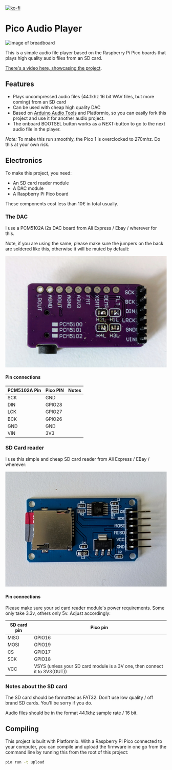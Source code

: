 [![ko-fi](https://ko-fi.com/img/githubbutton_sm.svg)](https://ko-fi.com/X8X6RXV10)

# Pico Audio Player

![image of breadboard](assets/breadboard.jpg) 

This is a simple audio file player based on the Raspberry Pi Pico boards that plays high quality audio files from an SD card. 

[There's a video here, showcasing the project](https://www.youtube.com/shorts/I8tGyGWEGCI).

## Features

- Plays uncompressed audio files (44.1khz 16 bit WAV files, but more coming) from an SD card
- Can be used with cheap high quality DAC
- Based on [Arduino Audio Tools](https://github.com/pschatzmann/arduino-audio-tools) and Platformio, so you can easily fork this project and use it for another audio project. 
- The onboard BOOTSEL button works as a NEXT-button to go to the next audio file in the player.

*Note:* To make this run smoothly, the Pico 1 is overclocked to 270mhz. Do this at your own risk. 

## Electronics

To make this project, you need:

- An SD card reader module
- A DAC module
- A Raspberry Pi Pico board

These components cost less than 10€ in total usually.

### The DAC

I use a PCM5102A i2s DAC board from Ali Express / Ebay / wherever for this. 

Note, if you are using the same, please make sure the jumpers on the back are soldered like this, otherwise it will be muted by default:

![image of pcm5102A board](assets/pcm5102A.jpg) 


#### Pin connections

| PCM5102A Pin | Pico PIN     | Notes                   |
| ----------- | ------------ | ----------------------- |
| SCK         | GND          |                         |
| DIN         | GPIO28       |                         |
| LCK         | GPIO27       |                         |
| BCK         | GPIO26       |                         |
| GND         | GND          |                         |
| VIN         | 3V3          |                         |

### SD Card reader

I use this simple and cheap SD card reader from Ali Express / EBay / wherever:

![image of sd card reader board](assets/sdcardreader.jpg) 

#### Pin connections

Please make sure your sd card reader module's power requirements. Some only take 3.3v, others only 5v. Adjust accordingly:

| SD card pin | Pico pin                                                                        |
| ----------- | ------------------------------------------------------------------------------- |
| MISO        | GPIO16                                                                          |
| MOSI        | GPIO19                                                                          |
| CS          | GPIO17                                                                          |
| SCK         | GPIO18                                                                          |
| VCC         | VSYS (unless your SD card module is a 3V one, then connect it to 3V3(OUT)) |

### Notes about the SD card

The SD card should be formatted as FAT32. Don't use low quality / off brand SD cards. You'll be sorry if you do.

Audio files should be in the format 44.1khz sample rate / 16 bit.

## Compiling

This project is built with Platformio. With a Raspberry Pi Pico connected to your computer, you can compile and upload the firmware in one go from the command line by running this from the root of this project:

```bash
pio run -t upload
```
